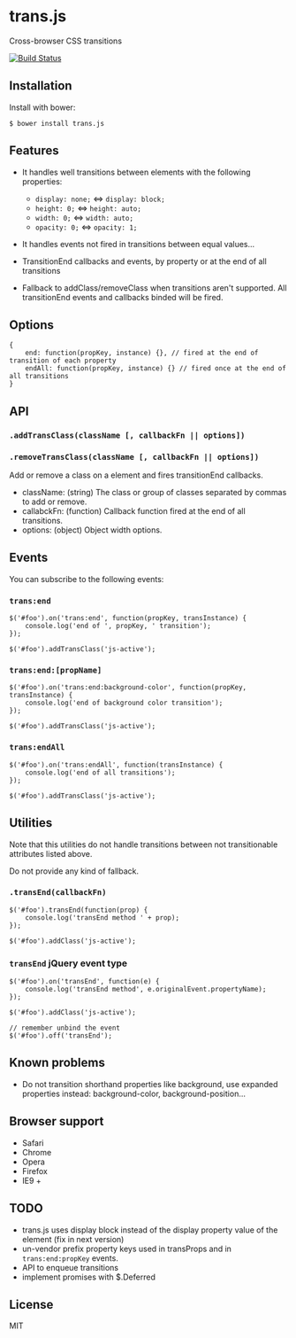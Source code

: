 # trans.js

  Cross-browser CSS transitions

  [![Build Status](https://travis-ci.org/vieron/trans.js.png?branch=master)](https://travis-ci.org/vieron/trans.js)


## Installation

  Install with bower:

    $ bower install trans.js


## Features

* It handles well transitions between elements with the following properties:
    * `display: none;`  <=>  `display: block;`
    * `height: 0;`      <=>  `height: auto;`
    * `width: 0;`       <=>  `width: auto;`
    * `opacity: 0;`     <=>  `opacity: 1;`

* It handles events not fired in transitions between equal values...
* TransitionEnd callbacks and events, by property or at the end of all transitions
* Fallback to addClass/removeClass when transitions aren't supported. All transitionEnd
events and callbacks binded will be fired.


## Options

```
{
    end: function(propKey, instance) {}, // fired at the end of transition of each property
    endAll: function(propKey, instance) {} // fired once at the end of all transitions
}
```

## API

### `.addTransClass(className [, callbackFn || options])`

### `.removeTransClass(className [, callbackFn || options])`

Add or remove a class on a element and fires transitionEnd callbacks.

* className: (string) The class or group of classes separated by commas to add or remove.
* callabckFn: (function) Callback function fired at the end of all transitions.
* options: (object) Object width options.


## Events

You can subscribe to the following events:

### `trans:end`

```
$('#foo').on('trans:end', function(propKey, transInstance) {
    console.log('end of ', propKey, ' transition');
});

$('#foo').addTransClass('js-active');
```

### `trans:end:[propName]`

```
$('#foo').on('trans:end:background-color', function(propKey, transInstance) {
    console.log('end of background color transition');
});

$('#foo').addTransClass('js-active');
```

### `trans:endAll`

```
$('#foo').on('trans:endAll', function(transInstance) {
    console.log('end of all transitions');
});

$('#foo').addTransClass('js-active');
```


## Utilities

Note that this utilities do not handle transitions between not transitionable
attributes listed above.

Do not provide any kind of fallback.

### `.transEnd(callbackFn)`

```
$('#foo').transEnd(function(prop) {
    console.log('transEnd method ' + prop);
});

$('#foo').addClass('js-active');
```


### `transEnd` jQuery event type

```
$('#foo').on('transEnd', function(e) {
    console.log('transEnd method', e.originalEvent.propertyName);
});

$('#foo').addClass('js-active');

// remember unbind the event
$('#foo').off('transEnd');

```



## Known problems

* Do not transition shorthand properties like background, use expanded properties instead: background-color, background-position...

## Browser support

* Safari
* Chrome
* Opera
* Firefox
* IE9 +

## TODO

* trans.js uses display block instead of the display property value of the element (fix in next version)
* un-vendor prefix property keys used in transProps and in `trans:end:propKey` events.
* API to enqueue transitions
* implement promises with $.Deferred

## License

  MIT
